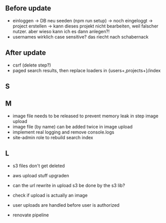 ## Before update

- einloggen -> DB neu seeden (npm run setup) -> noch eingeloggt -> project erstellen -> kann dieses projekt nicht bearbeiten, weil falscher nutzer. aber wieso kann ich es dann anlegen?!
- usernames wirklich case sensitive? das riecht nach schabernack

## After update

- csrf (delete step?)
- paged search results, then replace loaders in {users+,projects+}/index

## S

## M

- image file needs to be released to prevent memory leak in step image upload
- image file (by name) can be added twice in image upload
- implement real logging and remove console.logs
- site-admin role to rebuild search index

## L

- s3 files don't get deleted

- aws upload stuff upgraden
- can the url rewrite in upload s3 be done by the s3 lib?
- check if upload is actually an image
- user uploads are handled before user is authorized
- renovate pipeline
